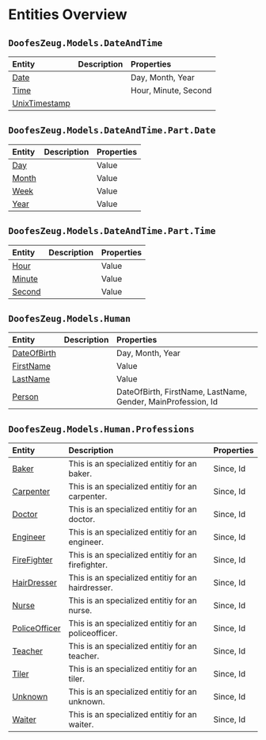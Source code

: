 ﻿# Entities Overview


## `DoofesZeug.Models.DateAndTime`

|Entity|Description|Properties|
|:-----|:----------|:---------|
|[Date](./DoofesZeug.Models.DateAndTime/Date.md)||Day, Month, Year|
|[Time](./DoofesZeug.Models.DateAndTime/Time.md)||Hour, Minute, Second|
|[UnixTimestamp](./DoofesZeug.Models.DateAndTime/UnixTimestamp.md)|||


## `DoofesZeug.Models.DateAndTime.Part.Date`

|Entity|Description|Properties|
|:-----|:----------|:---------|
|[Day](./DoofesZeug.Models.DateAndTime.Part.Date/Day.md)||Value|
|[Month](./DoofesZeug.Models.DateAndTime.Part.Date/Month.md)||Value|
|[Week](./DoofesZeug.Models.DateAndTime.Part.Date/Week.md)||Value|
|[Year](./DoofesZeug.Models.DateAndTime.Part.Date/Year.md)||Value|


## `DoofesZeug.Models.DateAndTime.Part.Time`

|Entity|Description|Properties|
|:-----|:----------|:---------|
|[Hour](./DoofesZeug.Models.DateAndTime.Part.Time/Hour.md)||Value|
|[Minute](./DoofesZeug.Models.DateAndTime.Part.Time/Minute.md)||Value|
|[Second](./DoofesZeug.Models.DateAndTime.Part.Time/Second.md)||Value|


## `DoofesZeug.Models.Human`

|Entity|Description|Properties|
|:-----|:----------|:---------|
|[DateOfBirth](./DoofesZeug.Models.Human/DateOfBirth.md)||Day, Month, Year|
|[FirstName](./DoofesZeug.Models.Human/FirstName.md)||Value|
|[LastName](./DoofesZeug.Models.Human/LastName.md)||Value|
|[Person](./DoofesZeug.Models.Human/Person.md)||DateOfBirth, FirstName, LastName, Gender, MainProfession, Id|


## `DoofesZeug.Models.Human.Professions`

|Entity|Description|Properties|
|:-----|:----------|:---------|
|[Baker](./DoofesZeug.Models.Human.Professions/Baker.md)|This is an specialized entitiy for an baker.|Since, Id|
|[Carpenter](./DoofesZeug.Models.Human.Professions/Carpenter.md)|This is an specialized entitiy for an carpenter.|Since, Id|
|[Doctor](./DoofesZeug.Models.Human.Professions/Doctor.md)|This is an specialized entitiy for an doctor.|Since, Id|
|[Engineer](./DoofesZeug.Models.Human.Professions/Engineer.md)|This is an specialized entitiy for an engineer.|Since, Id|
|[FireFighter](./DoofesZeug.Models.Human.Professions/FireFighter.md)|This is an specialized entitiy for an firefighter.|Since, Id|
|[HairDresser](./DoofesZeug.Models.Human.Professions/HairDresser.md)|This is an specialized entitiy for an hairdresser.|Since, Id|
|[Nurse](./DoofesZeug.Models.Human.Professions/Nurse.md)|This is an specialized entitiy for an nurse.|Since, Id|
|[PoliceOfficer](./DoofesZeug.Models.Human.Professions/PoliceOfficer.md)|This is an specialized entitiy for an policeofficer.|Since, Id|
|[Teacher](./DoofesZeug.Models.Human.Professions/Teacher.md)|This is an specialized entitiy for an teacher.|Since, Id|
|[Tiler](./DoofesZeug.Models.Human.Professions/Tiler.md)|This is an specialized entitiy for an tiler.|Since, Id|
|[Unknown](./DoofesZeug.Models.Human.Professions/Unknown.md)|This is an specialized entitiy for an unknown.|Since, Id|
|[Waiter](./DoofesZeug.Models.Human.Professions/Waiter.md)|This is an specialized entitiy for an waiter.|Since, Id|
